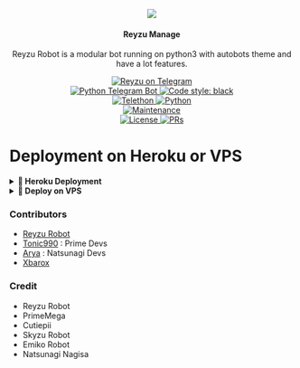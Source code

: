 <p align="center">
  <img src="https://telegra.ph/file/5ffffa59ab0d812b81734.jpg">
</p>

<h4><p align="center"> Reyzu Manage </p></h4>

<p align="center">Reyzu Robot is a modular bot running on python3 with autobots theme and have a lot features.</p>

<p align="center">
<a href="https://t.me/ReyzuRobot"> <img src="https://img.shields.io/badge/Reyzu-Robot-blue?&logo=telegram" alt="Reyzu on Telegram" /> </a><br>
<a href="https://python-telegram-bot.org"> <img src="https://img.shields.io/badge/PTB-13.9.0-white?&style=flat-round&logo=github" alt="Python Telegram Bot" /> </a>
<a href="https://github.com/psf/black"><img alt="Code style: black" src="https://img.shields.io/badge/code%20style-black-000000.svg"></a><br>
<a href="https://docs.telethon.dev"> <img src="https://img.shields.io/badge/Telethon-1.24.0-red?&style=flat-round&logo=github" alt="Telethon" /> </a>
<a href="https://docs.python.org"> <img src="https://img.shields.io/badge/Python-3.10.1-purple?&style=flat-round&logo=python" alt="Python" /> </a><br>
<a href="https://GitHub.com/Tonic990/PrimeMega"> <img src="https://img.shields.io/badge/Maintained-Yes-yellow.svg" alt="Maintenance" /> </a><br>
<a href="https://github.com/Tonic990/PrimeMega/blob/main/LICENSE"> <img src="https://img.shields.io/badge/License-GPLv3-blue.svg" alt="License" /> </a>
<a href="https://makeapullrequest.com"> <img src="https://img.shields.io/badge/PRs-Welcome-blue.svg?style=flat-round" alt="PRs" /> </a>
</p>

# Deployment on Heroku or VPS

<details>
<summary><b> 🚀 Heroku Deployment</b></summary>
<br>
<h4>Click the button below to deploy Prime on Heroku!</h4>    
<a href="https://heroku.com/deploy?template=https://github.com/TheReyzu/ReyzuRobot"><img src="https://img.shields.io/badge/Deploy%20To%20Heroku-blueviolet?style=for-the-badge&logo=heroku" width="200""/></a>

<h4>Click the button below to deploy Prime on heroku Bot!</h4>
<a href="https://telegram.dog/XTZ_HerokuBot?start=VG9uaTg4MC9QcmltZU1lZ2EgTWFzdGVy"><img src="https://img.shields.io/badge/Deploy%20To%20Bot%20Telegram-blue?style=for-the-badge&logo=telegram" width="200""/></a>
</details>

<details>
<summary><b>🔗 Deploy on VPS</b></summary>
<br>
    
### Tutorial Deploy on VPS
1. Creat Screen
```console
screen -S ReyzuRobot
```
2. Clone Github
```console
git clone https://github.com/TheReyzu/ReyzuRobot && cd ReyzuRobot
```
3. Install Requirement
```console
pip3 install -U -r requirements.txt
```
4. Cp Sample.env
```console
cp reyzu.env .env
```
5. ctrl+i (edit env) - ctrl+c (done env) - :wq  (save env)
```console
vi .env
```
6. Bash Start
```console
bash start
```

</details>

### Contributors
- [Reyzu Robot](https://github.com/Reyzuuu)
- [Tonic990](https://github.com/Tonic990) : Prime Devs
- [Arya](https://github.com/aryazakaria01) : Natsunagi Devs
- [Xbarox](https://github.com/Xbaroxx)

### Credit
- Reyzu Robot
- PrimeMega
- Cutiepii
- Skyzu Robot
- Emiko Robot
- Natsunagi Nagisa
